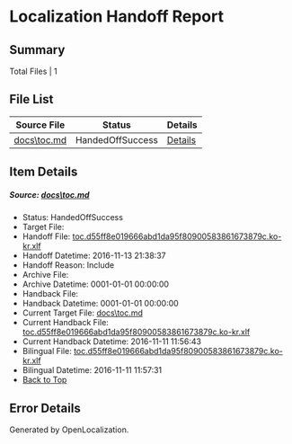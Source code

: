 # <a name='report-top'></a> Localization Handoff Report

## Summary
 Total Files | 1

## File List
 Source File | Status | Details 
 ----------- | ------ | ------- 
 [docs\toc.md](https://github.com/dotnet/docs/blob/1442cbafa04d57e7eb864c0697afef01413db168/docs/toc.md) | HandedOffSuccess | [Details](#d93f2ca1cffd632f0827bac59f879e8f1f647888507)

## Item Details
##### <a name='d93f2ca1cffd632f0827bac59f879e8f1f647888507'></a> Source: [docs\toc.md](https://github.com/dotnet/docs/blob/1442cbafa04d57e7eb864c0697afef01413db168/docs/toc.md)
* Status: HandedOffSuccess
* Target File: 
* Handoff File: [toc.d55ff8e019666abd1da95f80900583861673879c.ko-kr.xlf](https://github.com/dotnet/docs.handoff/blob/5818e7872cee67fab4499ea619fcddb9ae7c27ee/ol-handoff/dotnet/docs.ko-kr/master/ht-p1/toc.d55ff8e019666abd1da95f80900583861673879c.ko-kr.xlf)
* Handoff Datetime: 2016-11-13 21:38:37
* Handoff Reason: Include
* Archive File: 
* Archive Datetime: 0001-01-01 00:00:00
* Handback File: 
* Handback Datetime: 0001-01-01 00:00:00
* Current Target File: [docs\toc.md](https://github.com/dotnet/docs.ko-kr/blob/29d95ebc62996812e7c66f413b83a60be34ec871/docs/toc.md)
* Current Handback File: [toc.d55ff8e019666abd1da95f80900583861673879c.ko-kr.xlf](https://github.com/dotnet/docs.handback/blob/ee630809f6502ca87bcd41c4a1959d932e1ad70d/ol-handback/dotnet/docs.ko-kr/master/ht-p1/toc.d55ff8e019666abd1da95f80900583861673879c.ko-kr.xlf)
* Current Handback Datetime: 2016-11-11 11:56:43
* Bilingual File: [toc.d55ff8e019666abd1da95f80900583861673879c.ko-kr.xlf](https://github.com/dotnet/docs.handback/blob/ee630809f6502ca87bcd41c4a1959d932e1ad70d/ol-handback/dotnet/docs.ko-kr/master/ht-p1/toc.d55ff8e019666abd1da95f80900583861673879c.ko-kr.xlf)
* Bilingual Datetime: 2016-11-11 11:57:31
* [Back to Top](#report-top)


## Error Details

Generated by OpenLocalization.
